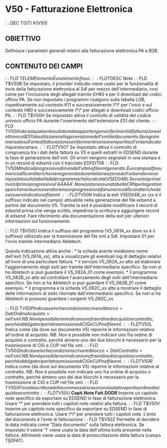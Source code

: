 # V50 - Fatturazione Elettronica
 :  : DEC T(ST) K(V50)
## OBIETTIVO
Definisce i parametri generali relativi alla fatturazione elettronica PA e B2B.
## CONTENUTO DEI CAMPI
 :  : FLD T$ELEM Elemento
È un elemento fisso.
 :  : FLD T$DESC Note
 :  : FLD T$V50B
Se impostato, il provider indicato viene usato per le funzionalità di invio della fatturazione
elettronica al SdI per mezzo dell'intermediario, così come per l'inclusione degli allegati tramite
£H80 e per il download dei codici ufficio PA.
Se non impostato i programmi risalgono sulla tabella LOB, rispettivamente sul contesto K11 e
successivamente \*\* per l'invio e sul contesto H80 e successivamente \*\* per allegati e download
codici ufficio PA.
 :  : FLD T$V50H
Se impostato attiva il controllo di validità del codice univoco ufficio PA durante l'inserimento
dell'estensione £51 del cliente.
 :  : FLD T$V50I
Indica a quale ente sulla testata appartengono i riferimenti di fatturazione elettronica (£51)
da utilizzare nella generazione dell'xml del documento. Il programma risale sull'ente di
fatturazione se i riferimenti non sono reperiti sull'ente indicato in questo campo.
 :  : FLD T$V50T
Se impostato attiva il controllo di congruenza tra i dati della fattura su V5 e quelli estratti
in EDSEND durante la fase di generazione dell'xml. Gli errori vengono segnalati in una stampa
e in un record di edsend con il tracciato EDFEIT08
 :  : FLD T$V50M
Indica il progressivo di invio dell'ultimo file xml generato. È un campo alfanumerico di 5 caratteri
che viene generato durante la creazione dell'edsend e viene impostato sulla tabella dal programma
che lo calcola (V5ED04B). Se vuoto (primo invio) il primo progressivo è 'AAAAA'. Non esiste nessuna
tabella CRN per la gestione perchè non è un numeratore ma un progressivo alfanumerico di 5 caratteri
che deve essere indicato nel file xml.
 :  : FLD T$V50N
Indica la exit V5ED04B_xx (xx è il suffisso indicato nel campo) attivabile nella generazione del
file edsend a partire dal documento V5.
Tramite la exit è possibile modificare il record di edsend prima che venga scritto, impedirne la
scrittura e aggiungere record di edsend. Fare riferimento alla documentazione della exit per
ulteriori informazioni sul funzionamento

 :  : FLD T$V50O
Indica il suffisso del programma (V5_061A_xx dove xx è il suffisso) utilizzato per la trasmissione
del file xml a SdI. Impostare 01 per l'invio tramite intermediario Abletech.

Questa indicazione attiva anche : 
\* la scheda avente medesimo nome dell'exit (V5_061A_xx), atta a visualizzare gli eventuali log di dettaglio relativi all'invio di una particolare fattura.
\* il servizio V5_082A_xx atto ad elaborare l'aggiornamento degli esiti per tramite dell'intermediario specifico. Se non si ha Abletech si può guardare il V5_082A_01 come esempio.
\* il programma V5_082B_xx atto ad controllare l'avanzamento degli esiti dell'intermediario specifico. Se non si ha Abletech si può guardare il V5_082B_01 come esempio.
\* il programma e la scheda V5_082C_xx atte a mostrare il dettaglio delle informazioni di esito ritornate dall'intermediario specifico. Se non si ha Abletech si possono guardare i sorgenti V5_082C_xx.

 :  : FLD T$V50P
Indica se e in che condizioni scrivere il blocco <DatiOrdineAcquisto> nell'xml.
NB. Non è possibile non indicare uno fra ordine di acquisto o contratto, perchè obbligatori
per la trasmissione di CIG e CUP nel file xml.
 :  : FLD T$V50L
Indica come (da dove sul documento V5) reperire le informazioni relativa all'ordine di acquisto.
NB. Non è possibile non indicare uno fra ordine di acquisto o contratto, perchè almeno uno
dei due blocchi è necessario per la trasmissione di CIG e CUP nel file xml.
 :  : FLD T$V50Q
Indica se e in che condizioni scrivere il blocco <DatiContratto> nell'xml.
NB. Non è possibile non indicare uno fra ordine di acquisto o contratto, perchè obbligatori
per la trasmissione di CIG e CUP nel file xml.
 :  : FLD T$V50R
Indica come (da dove sul documento V5) reperire le informazioni relative al contratto.
NB. Non è possibile non indicare uno fra ordine di acquisto o contratto, perchè almeno uno
dei due blocchi è necessario per la trasmissione di CIG e CUP nel file xml.
 :  : FLD T$V50X
Forza la scrittura della commessa in caso non sia stato reperito ordine di acquisto o contratto
 :  : FLD T$V50U **Capit.Note Fatt.DODR**
Inserire un capitolo note specifico da esportare su EDSEND in fase di fatturazione elettronica.
Usare \*\* per prendere tutti i capitoli note relativi alla fattura.
 :  : FLD T$V50V
Inserire un capitolo note specifico da esportare su EDSEND in fase di fatturazione elettronica.
Usare \*\* per prendere tutti i capitoli note. L'ente del documento è l'ente di fatturazione
 :  : FLD T$V50Z
Permette di decidere la data indicata come "Data documento" sulla fattura elettronica.
Se impostato il valore '1' viene usata la data dell'ultima bolla presente nella fattura.
Altrimenti viene usata la data di protocollazione della fattura (campo T§DFAT).
